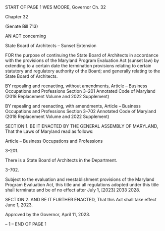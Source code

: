 START OF PAGE 1
WES MOORE, Governor Ch. 32

Chapter 32

(Senate Bill 713)

AN ACT concerning

State Board of Architects – Sunset Extension

FOR the purpose of continuing the State Board of Architects in accordance with the
provisions of the Maryland Program Evaluation Act (sunset law) by extending to a
certain date the termination provisions relating to certain statutory and regulatory
authority of the Board; and generally relating to the State Board of Architects.

BY repealing and reenacting, without amendments,
Article – Business Occupations and Professions
Section 3–201
Annotated Code of Maryland
(2018 Replacement Volume and 2022 Supplement)

BY repealing and reenacting, with amendments,
Article – Business Occupations and Professions
Section 3–702
Annotated Code of Maryland
(2018 Replacement Volume and 2022 Supplement)

SECTION 1. BE IT ENACTED BY THE GENERAL ASSEMBLY OF MARYLAND,
That the Laws of Maryland read as follows:

Article – Business Occupations and Professions

3–201.

There is a State Board of Architects in the Department.

3–702.

Subject to the evaluation and reestablishment provisions of the Maryland Program
Evaluation Act, this title and all regulations adopted under this title shall terminate and
be of no effect after July 1, [2023] 2033 2028.

SECTION 2. AND BE IT FURTHER ENACTED, That this Act shall take effect June
1, 2023.

Approved by the Governor, April 11, 2023.

– 1 –
END OF PAGE 1
